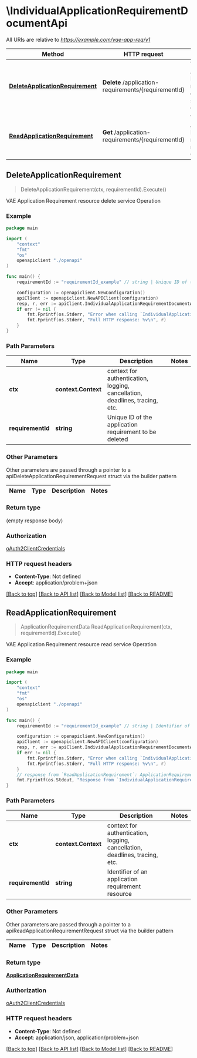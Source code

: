 # \IndividualApplicationRequirementDocumentApi

All URIs are relative to *https://example.com/vae-app-req/v1*

Method | HTTP request | Description
------------- | ------------- | -------------
[**DeleteApplicationRequirement**](IndividualApplicationRequirementDocumentApi.md#DeleteApplicationRequirement) | **Delete** /application-requirements/{requirementId} | VAE Application Requirement resource delete service Operation
[**ReadApplicationRequirement**](IndividualApplicationRequirementDocumentApi.md#ReadApplicationRequirement) | **Get** /application-requirements/{requirementId} | VAE Application Requirement resource read service Operation



## DeleteApplicationRequirement

> DeleteApplicationRequirement(ctx, requirementId).Execute()

VAE Application Requirement resource delete service Operation

### Example

```go
package main

import (
    "context"
    "fmt"
    "os"
    openapiclient "./openapi"
)

func main() {
    requirementId := "requirementId_example" // string | Unique ID of the application requirement to be deleted

    configuration := openapiclient.NewConfiguration()
    apiClient := openapiclient.NewAPIClient(configuration)
    resp, r, err := apiClient.IndividualApplicationRequirementDocumentApi.DeleteApplicationRequirement(context.Background(), requirementId).Execute()
    if err != nil {
        fmt.Fprintf(os.Stderr, "Error when calling `IndividualApplicationRequirementDocumentApi.DeleteApplicationRequirement``: %v\n", err)
        fmt.Fprintf(os.Stderr, "Full HTTP response: %v\n", r)
    }
}
```

### Path Parameters


Name | Type | Description  | Notes
------------- | ------------- | ------------- | -------------
**ctx** | **context.Context** | context for authentication, logging, cancellation, deadlines, tracing, etc.
**requirementId** | **string** | Unique ID of the application requirement to be deleted | 

### Other Parameters

Other parameters are passed through a pointer to a apiDeleteApplicationRequirementRequest struct via the builder pattern


Name | Type | Description  | Notes
------------- | ------------- | ------------- | -------------


### Return type

 (empty response body)

### Authorization

[oAuth2ClientCredentials](../README.md#oAuth2ClientCredentials)

### HTTP request headers

- **Content-Type**: Not defined
- **Accept**: application/problem+json

[[Back to top]](#) [[Back to API list]](../README.md#documentation-for-api-endpoints)
[[Back to Model list]](../README.md#documentation-for-models)
[[Back to README]](../README.md)


## ReadApplicationRequirement

> ApplicationRequirementData ReadApplicationRequirement(ctx, requirementId).Execute()

VAE Application Requirement resource read service Operation

### Example

```go
package main

import (
    "context"
    "fmt"
    "os"
    openapiclient "./openapi"
)

func main() {
    requirementId := "requirementId_example" // string | Identifier of an application requirement resource

    configuration := openapiclient.NewConfiguration()
    apiClient := openapiclient.NewAPIClient(configuration)
    resp, r, err := apiClient.IndividualApplicationRequirementDocumentApi.ReadApplicationRequirement(context.Background(), requirementId).Execute()
    if err != nil {
        fmt.Fprintf(os.Stderr, "Error when calling `IndividualApplicationRequirementDocumentApi.ReadApplicationRequirement``: %v\n", err)
        fmt.Fprintf(os.Stderr, "Full HTTP response: %v\n", r)
    }
    // response from `ReadApplicationRequirement`: ApplicationRequirementData
    fmt.Fprintf(os.Stdout, "Response from `IndividualApplicationRequirementDocumentApi.ReadApplicationRequirement`: %v\n", resp)
}
```

### Path Parameters


Name | Type | Description  | Notes
------------- | ------------- | ------------- | -------------
**ctx** | **context.Context** | context for authentication, logging, cancellation, deadlines, tracing, etc.
**requirementId** | **string** | Identifier of an application requirement resource | 

### Other Parameters

Other parameters are passed through a pointer to a apiReadApplicationRequirementRequest struct via the builder pattern


Name | Type | Description  | Notes
------------- | ------------- | ------------- | -------------


### Return type

[**ApplicationRequirementData**](ApplicationRequirementData.md)

### Authorization

[oAuth2ClientCredentials](../README.md#oAuth2ClientCredentials)

### HTTP request headers

- **Content-Type**: Not defined
- **Accept**: application/json, application/problem+json

[[Back to top]](#) [[Back to API list]](../README.md#documentation-for-api-endpoints)
[[Back to Model list]](../README.md#documentation-for-models)
[[Back to README]](../README.md)

